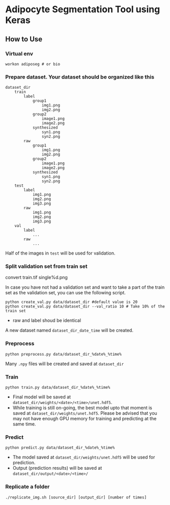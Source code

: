 # Adipocyte Segmentation Tool using Keras

## How to Use

### Virtual env

```
workon adiposeg # or bio

```

### Prepare dataset. Your dataset should be organized like this

```
dataset_dir
	train
		label
			group1
				img1.png
				img2.png
			group2
				image1.png
				image2.png
			synthesized
				syn1.png
				syn2.png
		raw
			group1
				img1.png
				img2.png
			group2
				image1.png
				image2.png
			synthesized
				syn1.png
				syn2.png
	test
		label
			img1.png
			img2.png
			img3.png
		raw
			img1.png
			img2.png
			img3.png
	val
		label
			...
		raw
			...
```
Half of the images in `test` will be used for validation.

### Split validation set from train set

convert train.tif single%d.png

In case you have not had a validation set and want to take a part of the train set
as the validation set, you can use the following script.

```
python create_val.py data/dataset_dir #default value is 20
python create_val.py data/dataset_dir --val_ratio 10 # Take 10% of the train set
```
* raw and label shoud be identical

A new dataset named `dataset_dir_date_time` will be created.

### Preprocess

```
python preprocess.py data/dataset_dir_%date%_%time%
```

Many `.npy` files will be created and saved at `dataset_dir`

### Train

```
python train.py data/dataset_dir_%date%_%time%
```

* Final model will be saved at `dataset_dir/weights/<date>/<time>/unet.hdf5`.
* While training is still on-going, the best model upto that moment
is saved at `dataset_dir/weights/unet.hdf5`. Please be advised that you may
not have enough GPU memory for training and predicting at the same time.

### Predict

```
python predict.py data/dataset_dir_%date%_%time%
```

* The model saved at `dataset_dir/weights/unet.hdf5` will be used for prediction.
* Output (prediction results) will be saved at `dataset_dir/output/<date>/<time>/`

### Replicate a folder

```
./replicate_img.sh [source_dir] [output_dir] [number of times]
```
